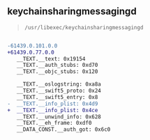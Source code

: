 ## keychainsharingmessagingd

> `/usr/libexec/keychainsharingmessagingd`

```diff

-61439.0.101.0.0
+61439.0.77.0.0
   __TEXT.__text: 0x19154
   __TEXT.__auth_stubs: 0xd70
   __TEXT.__objc_stubs: 0x120

   __TEXT.__oslogstring: 0xa8a
   __TEXT.__swift5_proto: 0x24
   __TEXT.__swift5_entry: 0x8
-  __TEXT.__info_plist: 0x4d9
+  __TEXT.__info_plist: 0x4ce
   __TEXT.__unwind_info: 0x628
   __TEXT.__eh_frame: 0xdf0
   __DATA_CONST.__auth_got: 0x6c0

```
